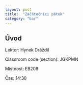 ```yaml
---
layout: post
title:  "Začátečníci pátek"
category: "bar"
--- 
```


## Úvod

Lektor: Hynek Dráždil

Classroom code (section): JGKPMN

Místnost: EB208

Čas: 14:30






